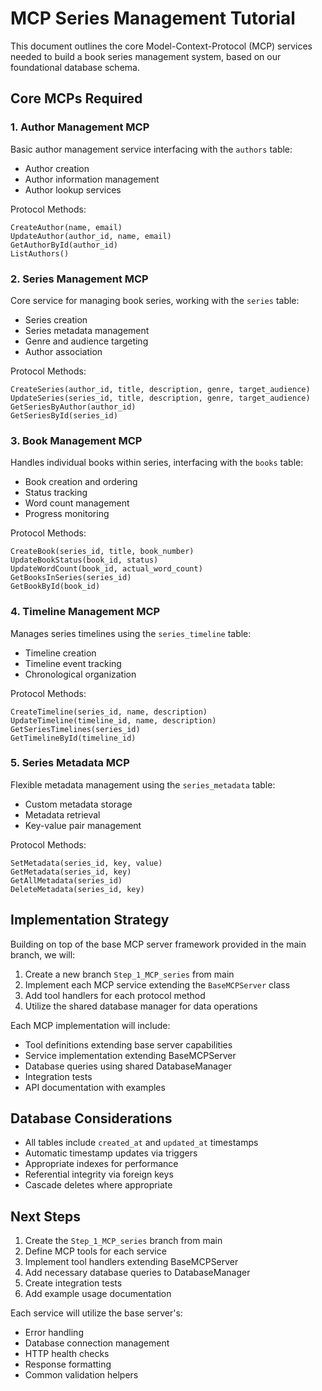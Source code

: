 # MCP Series Management Tutorial

This document outlines the core Model-Context-Protocol (MCP) services needed to build a book series management system, based on our foundational database schema.

## Core MCPs Required

### 1. Author Management MCP
Basic author management service interfacing with the `authors` table:
- Author creation
- Author information management
- Author lookup services

Protocol Methods:
```
CreateAuthor(name, email)
UpdateAuthor(author_id, name, email)
GetAuthorById(author_id)
ListAuthors()
```

### 2. Series Management MCP
Core service for managing book series, working with the `series` table:
- Series creation
- Series metadata management
- Genre and audience targeting
- Author association

Protocol Methods:
```
CreateSeries(author_id, title, description, genre, target_audience)
UpdateSeries(series_id, title, description, genre, target_audience)
GetSeriesByAuthor(author_id)
GetSeriesById(series_id)
```

### 3. Book Management MCP
Handles individual books within series, interfacing with the `books` table:
- Book creation and ordering
- Status tracking
- Word count management
- Progress monitoring

Protocol Methods:
```
CreateBook(series_id, title, book_number)
UpdateBookStatus(book_id, status)
UpdateWordCount(book_id, actual_word_count)
GetBooksInSeries(series_id)
GetBookById(book_id)
```

### 4. Timeline Management MCP
Manages series timelines using the `series_timeline` table:
- Timeline creation
- Timeline event tracking
- Chronological organization

Protocol Methods:
```
CreateTimeline(series_id, name, description)
UpdateTimeline(timeline_id, name, description)
GetSeriesTimelines(series_id)
GetTimelineById(timeline_id)
```

### 5. Series Metadata MCP
Flexible metadata management using the `series_metadata` table:
- Custom metadata storage
- Metadata retrieval
- Key-value pair management

Protocol Methods:
```
SetMetadata(series_id, key, value)
GetMetadata(series_id, key)
GetAllMetadata(series_id)
DeleteMetadata(series_id, key)
```

## Implementation Strategy

Building on top of the base MCP server framework provided in the main branch, we will:

1. Create a new branch `Step_1_MCP_series` from main
2. Implement each MCP service extending the `BaseMCPServer` class
3. Add tool handlers for each protocol method
4. Utilize the shared database manager for data operations

Each MCP implementation will include:
- Tool definitions extending base server capabilities
- Service implementation extending BaseMCPServer
- Database queries using shared DatabaseManager
- Integration tests
- API documentation with examples

## Database Considerations

- All tables include `created_at` and `updated_at` timestamps
- Automatic timestamp updates via triggers
- Appropriate indexes for performance
- Referential integrity via foreign keys
- Cascade deletes where appropriate

## Next Steps

1. Create the `Step_1_MCP_series` branch from main
2. Define MCP tools for each service
3. Implement tool handlers extending BaseMCPServer
4. Add necessary database queries to DatabaseManager
5. Create integration tests
6. Add example usage documentation

Each service will utilize the base server's:
- Error handling
- Database connection management
- HTTP health checks
- Response formatting
- Common validation helpers

